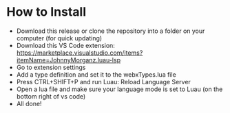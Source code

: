 # How to Install
- Download this release or clone the repository into a folder on your computer (for quick updating)
- Download this VS Code extension: https://marketplace.visualstudio.com/items?itemName=JohnnyMorganz.luau-lsp
- Go to extension settings
- Add a type definition and set it to the webxTypes.lua file
- Press CTRL+SHIFT+P and run Luau: Reload Language Server
- Open a lua file and make sure your language mode is set to Luau (on the bottom right of vs code)
- All done!

